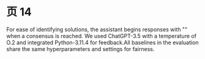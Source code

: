 # 页 14
For ease of identifying solutions, the assistant begins responses with "<SOLUTION>" when a consensus is reached. We used ChatGPT-3.5 with a temperature of O.2 and integrated Python-3.11.4 for feedback.All baselines in the evaluation share the same hyperparameters and settings for fairness.